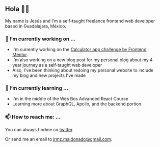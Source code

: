 ## Hola 🤙🏼

My name is Jesús and I'm a self-taught freelance frontend web developer based in Guadalajara, México.

### 🔭 I’m currently working on ...

- I'm currently working on the [Calculator app challenge by Frontend Mentor](https://www.frontendmentor.io/challenges/calculator-app-9lteq5N29).
- I'm also working on a new blog post for my personal blog about my 4 year journey as a self-taught web developer 
- Also, I've been thinking about redoing my personal website to include my blog and new projects I've made

### 🌱 I’m currently learning ...

- I'm in the middle of the Wes Bos Advanced React Course 
- Learning more about GraphQL, Apollo, and the backend portion
 
### 📫 How to reach me: ...

You can always findme on [twitter](https://twitter.com/jesusrmz_).

Or send me an email to [jrmz.maldonado@gmail.com](mailto:jrmz.maldonado@gmail.com).
